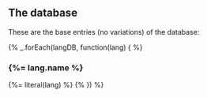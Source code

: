 ## The database

These are the base entries (no variations) of the database:

{% _.forEach(langDB, function(lang) { %}
### {%= lang.name %}
{%= literal(lang) %}
{% }) %}
